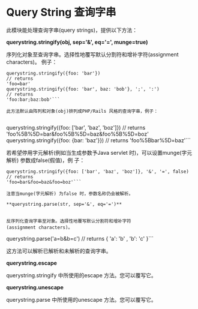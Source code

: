 # Query String 查询字串
此模块能处理查询字串(query strings)，提供以下方法：


**querystring.stringify(obj, sep='&', eq='=', munge=true)**


序列化对象至查询字串。选择性地覆写默认分割符和增补字符(assignment characters)。
例子：
```
querystring.stringify({foo: 'bar'})
// returns
'foo=bar'
querystring.stringify({foo: 'bar', baz: 'bob'}, ';', ':')
// returns
'foo:bar;baz:bob'```

此方法默认由阵列和对象(obj)排列成PHP/Rails 风格的查询字串，例子：


```
querystring.stringify({foo: ['bar', 'baz', 'boz']})
// returns
'foo%5B%5D=bar&foo%5B%5D=baz&foo%5B%5D=boz'
querystring.stringify({foo: {bar: 'baz'}})
// returns
'foo%5Bbar%5D=baz'```

若希望停用字元解析(例如当生成参数予Java servlet 时)，可以设置munge(字元解析) 参数成false(假值)，例
子：
```
querystring.stringify({foo: ['bar', 'baz', 'boz']}, '&', '=', false)
// returns
'foo=bar&foo=baz&foo=boz'```

注意当munge(字元解析) 为false 时，参数名称仍会被解析。

**querystring.parse(str, sep='&', eq='=')**


反序列化查询字串至对象。选择性地覆写默认分割符和增补字符
(assignment characters)。
```
querystring.parse('a=b&b=c')
// returns
{ 'a': 'b'
, 'b': 'c'
}```


这方法可以解析已解析和未解析的查询字串。


**querystring.escape**


querystring.stringify 中所使用的escape 方法。您可以覆写它。


**querystring.unescape**


querystring.parse 中所使用的unescape 方法。您可以覆写它。
